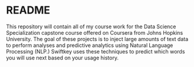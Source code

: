# README

This repository will contain all of my course work for the Data Science Specialization capstone course offered
on Coursera from Johns Hopkins University.  The goal of these projects is to inject large amounts of text
data to perform analyses and predictive analytics using Natural Language Processing (NLP.)  Swiftkey
uses these techniques to predict which words you will use next based on your usage history.